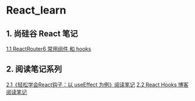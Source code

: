 # React_learn
## 1. 尚硅谷 React 笔记
[1.1 ReactRouter6 常用组件 和 hooks](https://github.com/xieziihang/React_learn/issues/2)
## 2. 阅读笔记系列
[2.1《轻松学会React钩子：以 useEffect 为例》阅读笔记](https://github.com/xieziihang/React_learn/issues/1)
[2.2 React Hooks 博客阅读笔记]()
